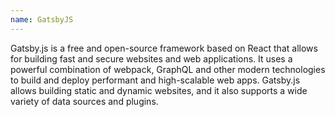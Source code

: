 ```yaml
---
name: GatsbyJS
---
```


Gatsby.js is a free and open-source framework based on React that allows for building fast and secure websites and web applications. It uses a powerful combination of webpack, GraphQL and other modern technologies to build and deploy performant and high-scalable web apps. Gatsby.js allows building static and dynamic websites, and it also supports a wide variety of data sources and plugins.